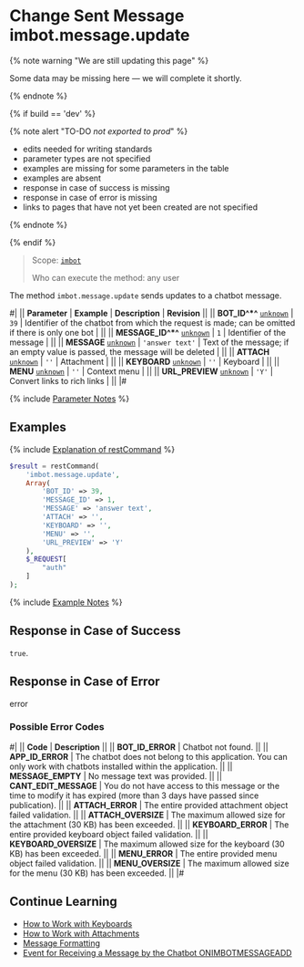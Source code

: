 # Change Sent Message imbot.message.update

{% note warning "We are still updating this page" %}

Some data may be missing here — we will complete it shortly.

{% endnote %}

{% if build == 'dev' %}

{% note alert "TO-DO _not exported to prod_" %}

- edits needed for writing standards
- parameter types are not specified
- examples are missing for some parameters in the table
- examples are absent
- response in case of success is missing
- response in case of error is missing
- links to pages that have not yet been created are not specified

{% endnote %}

{% endif %}

> Scope: [`imbot`](../../scopes/permissions.md)
>
> Who can execute the method: any user

The method `imbot.message.update` sends updates to a chatbot message.

#|
|| **Parameter** | **Example** | **Description** | **Revision** ||
|| **BOT_ID^*^**
[`unknown`](../../data-types.md) | `39` | Identifier of the chatbot from which the request is made; can be omitted if there is only one bot | ||
|| **MESSAGE_ID^*^**
[`unknown`](../../data-types.md) | `1` | Identifier of the message | ||
|| **MESSAGE**
[`unknown`](../../data-types.md) | `'answer text'` | Text of the message; if an empty value is passed, the message will be deleted | ||
|| **ATTACH**
[`unknown`](../../data-types.md) | `''` | Attachment | ||
|| **KEYBOARD**
[`unknown`](../../data-types.md) | `''` | Keyboard | ||
|| **MENU**
[`unknown`](../../data-types.md) | `''` | Context menu | ||
|| **URL_PREVIEW**
[`unknown`](../../data-types.md) | `'Y'` | Convert links to rich links | ||
|#

{% include [Parameter Notes](../../../_includes/required.md) %}

## Examples

{% include [Explanation of restCommand](../_includes/rest-command.md) %}

```php
$result = restCommand(
    'imbot.message.update',
    Array(
        'BOT_ID' => 39,
        'MESSAGE_ID' => 1,
        'MESSAGE' => 'answer text',
        'ATTACH' => '',
        'KEYBOARD' => '',
        'MENU' => '',
        'URL_PREVIEW' => 'Y'
    ),
    $_REQUEST[
        "auth"
    ]
);
```

{% include [Example Notes](../../../_includes/examples.md) %}

## Response in Case of Success

`true`.

## Response in Case of Error

error

### Possible Error Codes

#|
|| **Code** | **Description** ||
|| **BOT_ID_ERROR** | Chatbot not found. ||
|| **APP_ID_ERROR** | The chatbot does not belong to this application. You can only work with chatbots installed within the application. ||
|| **MESSAGE_EMPTY** | No message text was provided. ||
|| **CANT_EDIT_MESSAGE** | You do not have access to this message or the time to modify it has expired (more than 3 days have passed since publication). ||
|| **ATTACH_ERROR** | The entire provided attachment object failed validation. ||
|| **ATTACH_OVERSIZE** | The maximum allowed size for the attachment (30 KB) has been exceeded. ||
|| **KEYBOARD_ERROR** | The entire provided keyboard object failed validation. ||
|| **KEYBOARD_OVERSIZE** | The maximum allowed size for the keyboard (30 KB) has been exceeded. ||
|| **MENU_ERROR** | The entire provided menu object failed validation. ||
|| **MENU_OVERSIZE** | The maximum allowed size for the menu (30 KB) has been exceeded. ||
|#

## Continue Learning

- [How to Work with Keyboards](../../chats/messages/keyboards.md)
- [How to Work with Attachments](../../chats/messages/attachments/index.md)
- [Message Formatting](../../chats/messages/index.md)
- [Event for Receiving a Message by the Chatbot ONIMBOTMESSAGEADD](./events/index.md)